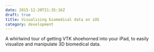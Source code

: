 ```yaml
---
date: 2015-12-20T21:35:16Z
draft: true
title: Visualising biomedical data on iOS
category: development
---
```


A whirlwind tour of getting VTK shoehorned into your iPad, to easily
visualize and manipulate 3D biomedical data.
